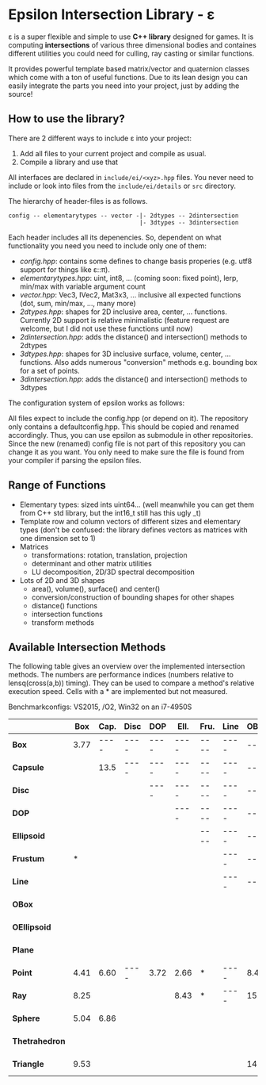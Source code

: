 Epsilon Intersection Library - ε
===============================================================================

ε is a super flexible and simple to use **C++ library** designed for games. It is computing **intersections** of various three dimensional bodies and containes different utilities you could need for culling, ray casting or similar functions.

It provides powerful template based matrix/vector and quaternion classes which come with a ton of useful functions.
Due to its lean design you can easily integrate the parts you need into your project, just by adding the source!


How to use the library?
-------------------------------------------------------------------------------

There are 2 different ways to include ε into your project:

  1. Add all files to your current project and compile as usual.
  2. Compile a library and use that

All interfaces are declared in ``include/ei/<xyz>.hpp`` files. You never need to
include or look into files from the ``include/ei/details`` or ``src`` directory.

The hierarchy of header-files is as follows.
```
config -- elementarytypes -- vector -|- 2dtypes -- 2dintersection
                                     |- 3dtypes -- 3dintersection
```
Each header includes all its depenencies. So, dependent on what functionality you need you need to include only one of them:

  * *config.hpp*: contains some defines to change basis properies (e.g. utf8 support for things like ε::π).
  * *elementarytypes.hpp*: uint, int8, ... (coming soon: fixed point), lerp, min/max with variable argument count
  * *vector.hpp*: Vec3, IVec2, Mat3x3, ... inclusive all expected functions (dot, sum, min/max, ..., many more)
  * *2dtypes.hpp*: shapes for 2D inclusive area, center, ... functions. Currently 2D support is relative minimalistic (feature request are welcome, but I did not use these functions until now)
  * *2dintersection.hpp*: adds the distance() and intersection() methods to 2dtypes
  * *3dtypes.hpp*: shapes for 3D inclusive surface, volume, center, ... functions. Also adds numerous "conversion" methods e.g. bounding box for a set of points.
  * *3dintersection.hpp*: adds the distance() and intersection() methods to 3dtypes  

The configuration system of epsilon works as follows:

All files expect to include the config.hpp (or depend on it). The repository only contains a defaultconfig.hpp. This should be copied and renamed accordingly. Thus, you can use epsilon as submodule in other repositories. Since the new (renamed) config file is not part of this repository you can change it as you want.
You only need to make sure the file is found from your compiler if parsing the epsilon files.


Range of Functions
-------------------------------------------------------------------------------

  * Elementary types: sized ints uint64... (well meanwhile you can get them from C++ std library, but the int16_t still has this ugly _t)
  * Template row and column vectors of different sizes and elementary types (don't be confused: the library defines vectors as matrices with one dimension set to 1)
  * Matrices
	  * transformations: rotation, translation, projection
	  * determinant and other matrix utilities
	  * LU decomposition, 2D/3D spectral decomposition
  * Lots of 2D and 3D shapes
	  * area(), volume(), surface() and center()
	  * conversion/construction of bounding shapes for other shapes
	  * distance() functions
	  * intersection functions
	  * transform methods


Available Intersection Methods
-------------------------------------------------------------------------------

The following table gives an overview over the implemented intersection methods.
The numbers are performance indices (numbers relative to lensq(cross(a,b)) timing).
They can be used to compare a method's relative execution speed.
Cells with a * are implemented but not measured.

Benchmarkconfigs: VS2015, /O2, Win32 on an i7-4950S

|                 | Box  | Cap. | Disc | DOP  | Ell. | Fru. | Line | OBox | OEl. | Pla. | Poi. | Ray  | Sph. | The. | Tri. |
|-----------------|------|------|------|------|------|------|------|------|------|------|------|------|------|------|------|
|**Box**          | 3.77 | ---- | ---- | ---- | ---- | ---- | ---- | ---- | ---- | ---- | ---- | ---- | ---- | ---- | ---- |
|**Capsule**      |      | 13.5 | ---- | ---- | ---- | ---- | ---- | ---- | ---- | ---- | ---- | ---- | ---- | ---- | ---- |
|**Disc**         |      |      |      | ---- | ---- | ---- | ---- | ---- | ---- | ---- | ---- | ---- | ---- | ---- | ---- |
|**DOP**          |      |      |      |      | ---- | ---- | ---- | ---- | ---- | ---- | ---- | ---- | ---- | ---- | ---- |
|**Ellipsoid**    |      |      |      |      |      | ---- | ---- | ---- | ---- | ---- | ---- | ---- | ---- | ---- | ---- |
|**Frustum**      | *    |      |      |      |      |      | ---- | ---- | ---- | ---- | ---- | ---- | ---- | ---- | ---- |
|**Line**         |      |      |      |      |      |      | ---- | ---- | ---- | ---- | ---- | ---- | ---- | ---- | ---- |
|**OBox**         |      |      |      |      |      |      |      |      | ---- | ---- | ---- | ---- | ---- | ---- | ---- |
|**OEllipsoid**   |      |      |      |      |      |      |      |      |      | ---- | ---- | ---- | ---- | ---- | ---- |
|**Plane**        |      |      |      |      |      |      |      |      |      |      | ---- | ---- | ---- | ---- | ---- |
|**Point**        | 4.41 | 6.60 | ---- | 3.72 | 2.66 | *    | ---- | 8.42 | 5.41 | ---- | ---- | ---- | ---- | ---- | ---- |
|**Ray**          | 8.25 |      |      |      | 8.43 | *    | ---- | 15.2 |      |      | ---- | ---- | ---- | ---- | ---- |
|**Sphere**       | 5.04 | 6.86 |      |      |      |      |      |      |      | 1.28 | 1.32 | 2.48 | 1.42 | ---- | ---- |
|**Thetrahedron** |      |      |      |      |      |      |      |      |      |      | 9.22 |      |      |      | ---- |
|**Triangle**     | 9.53 |      |      |      |      |      |      | 14.8 |      |      | ---- | 9.66 | 16.9 |      |      |
